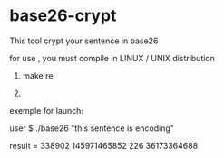 # base26-crypt

This tool crypt your sentence in base26

for use , you must compile in LINUX / UNIX distribution

1) make re

2)

exemple for launch:

user $ ./base26 "this sentence is encoding"

result = 338902 145971465852 226 36173364688
